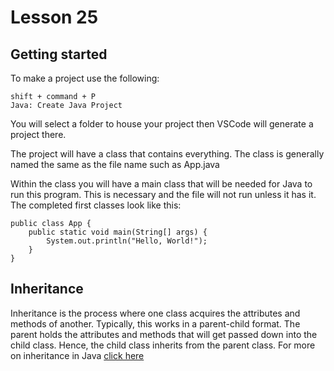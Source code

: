 # Lesson 25

## Getting started
To make a project use the following:

```
shift + command + P
Java: Create Java Project
```

You will select a folder to house your project then VSCode will generate a project there.

The project will have a class that contains everything. The class is generally named the same as the file name such as App.java

Within the class you will have a main class that will be needed for Java to run this program. This is necessary and the file will not run unless it has it. The completed first classes look like this:

```
public class App {
    public static void main(String[] args) {
        System.out.println("Hello, World!");
    }
}
```

## Inheritance
Inheritance is the process where one class acquires the attributes and methods of another. Typically, this works in a parent-child format. The parent holds the attributes and methods that will get passed down into the child class. Hence, the child class inherits from the parent class. For more on inheritance in Java <a href="https://docs.oracle.com/javase/tutorial/java/IandI/subclasses.html">click here</a>
